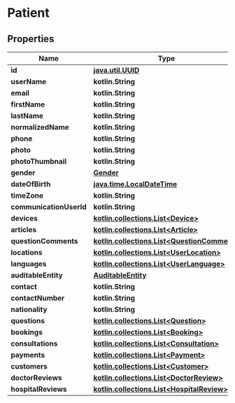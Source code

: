 
# Patient

## Properties
Name | Type | Description | Notes
------------ | ------------- | ------------- | -------------
**id** | [**java.util.UUID**](java.util.UUID.md) |  |  [optional]
**userName** | **kotlin.String** |  |  [optional]
**email** | **kotlin.String** |  |  [optional]
**firstName** | **kotlin.String** |  |  [optional]
**lastName** | **kotlin.String** |  |  [optional]
**normalizedName** | **kotlin.String** |  |  [optional]
**phone** | **kotlin.String** |  |  [optional]
**photo** | **kotlin.String** |  |  [optional]
**photoThumbnail** | **kotlin.String** |  |  [optional]
**gender** | [**Gender**](Gender.md) |  |  [optional]
**dateOfBirth** | [**java.time.LocalDateTime**](java.time.OffsetDateTime.md) |  |  [optional]
**timeZone** | **kotlin.String** |  |  [optional]
**communicationUserId** | **kotlin.String** |  |  [optional]
**devices** | [**kotlin.collections.List&lt;Device&gt;**](Device.md) |  |  [optional]
**articles** | [**kotlin.collections.List&lt;Article&gt;**](Article.md) |  |  [optional]
**questionComments** | [**kotlin.collections.List&lt;QuestionComment&gt;**](QuestionComment.md) |  |  [optional]
**locations** | [**kotlin.collections.List&lt;UserLocation&gt;**](UserLocation.md) |  |  [optional]
**languages** | [**kotlin.collections.List&lt;UserLanguage&gt;**](UserLanguage.md) |  |  [optional]
**auditableEntity** | [**AuditableEntity**](AuditableEntity.md) |  |  [optional]
**contact** | **kotlin.String** |  |  [optional]
**contactNumber** | **kotlin.String** |  |  [optional]
**nationality** | **kotlin.String** |  |  [optional]
**questions** | [**kotlin.collections.List&lt;Question&gt;**](Question.md) |  |  [optional]
**bookings** | [**kotlin.collections.List&lt;Booking&gt;**](Booking.md) |  |  [optional]
**consultations** | [**kotlin.collections.List&lt;Consultation&gt;**](Consultation.md) |  |  [optional]
**payments** | [**kotlin.collections.List&lt;Payment&gt;**](Payment.md) |  |  [optional]
**customers** | [**kotlin.collections.List&lt;Customer&gt;**](Customer.md) |  |  [optional]
**doctorReviews** | [**kotlin.collections.List&lt;DoctorReview&gt;**](DoctorReview.md) |  |  [optional]
**hospitalReviews** | [**kotlin.collections.List&lt;HospitalReview&gt;**](HospitalReview.md) |  |  [optional]



